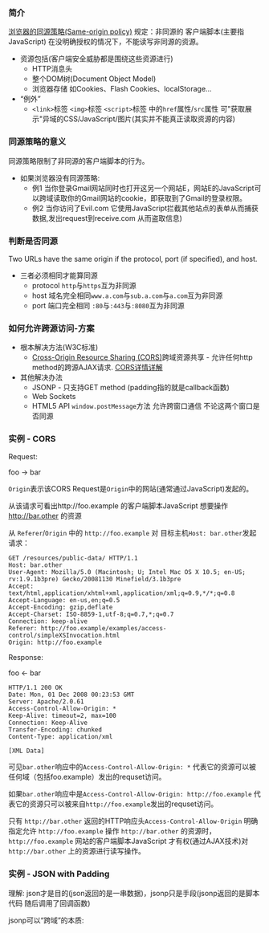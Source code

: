 ### 简介

[浏览器的同源策略](https://developer.mozilla.org/zh-CN/docs/Web/Security/Same-origin_policy)[(Same-origin policy)](https://developer.mozilla.org/en-US/docs/Web/Security/Same-origin_policy)
规定：非同源的 客户端脚本(主要指JavaScript) 在没明确授权的情况下，不能读写非同源的资源。

* 资源包括(客户端安全威胁都是围绕这些资源进行)
  * HTTP消息头
  * 整个DOM树(Document Object Model)
  * 浏览器存储 如Cookies、Flash Cookies、localStorage...
* “例外”
  * `<link>`标签 `<img>`标签 `<script>`标签 中的`href`属性/`src`属性 可"获取展示"异域的CSS/JavaScript/图片(其实并不能真正读取资源的内容)
  
### 同源策略的意义

同源策略限制了非同源的客户端脚本的行为。

* 如果浏览器没有同源策略:
  * 例1 当你登录Gmail网站同时也打开这另一个网站E，网站E的JavaScript可以跨域读取你的Gmail网站的cookie，即获取到了Gmail的登录权限。
  * 例2 当你访问了Evil.com 它使用JavaScript拦截其他站点的表单从而捕获数据,发出request到receive.com 从而盗取信息)

### 判断是否同源

Two URLs have the same origin if the protocol, port (if specified), and host.

* 三者必须相同才能算同源
  * protocol `http`与`https`互为非同源
  * host 域名完全相同`www.a.com`与`sub.a.com`与`a.com`互为非同源
  * port 端口完全相同 `:80`与`:443`与`:8080`互为非同源


### 如何允许跨源访问-方案

* 根本解决方法(W3C标准)
  * [Cross-Origin Resource Sharing (CORS)](https://developer.mozilla.org/zh-CN/docs/Web/HTTP/Access_control_CORS)跨域资源共享 - 允许任何http method的跨源AJAX请求. [CORS详情详解](http://www.ruanyifeng.com/blog/2016/04/cors.html)
* 其他解决办法
  * JSONP - 只支持GET method (padding指的就是callback函数)
  * Web Sockets
  * HTML5 API `window.postMessage`方法 允许跨窗口通信 不论这两个窗口是否同源

### 实例 - CORS

Request:

foo -> bar

`Origin`表示该CORS Request是`Origin`中的网站(通常通过JavaScript)发起的。

从该请求可看出http://foo.example 的客户端脚本JavaScript 想要操作 http://bar.other 的资源

从 `Referer`/`Origin` 中的 `http://foo.example` 对 目标主机`Host: bar.other`发起请求：
```
GET /resources/public-data/ HTTP/1.1
Host: bar.other
User-Agent: Mozilla/5.0 (Macintosh; U; Intel Mac OS X 10.5; en-US; rv:1.9.1b3pre) Gecko/20081130 Minefield/3.1b3pre
Accept: text/html,application/xhtml+xml,application/xml;q=0.9,*/*;q=0.8
Accept-Language: en-us,en;q=0.5
Accept-Encoding: gzip,deflate
Accept-Charset: ISO-8859-1,utf-8;q=0.7,*;q=0.7
Connection: keep-alive
Referer: http://foo.example/examples/access-control/simpleXSInvocation.html
Origin: http://foo.example
```


Response:

foo <- bar

```
HTTP/1.1 200 OK
Date: Mon, 01 Dec 2008 00:23:53 GMT
Server: Apache/2.0.61 
Access-Control-Allow-Origin: *
Keep-Alive: timeout=2, max=100
Connection: Keep-Alive
Transfer-Encoding: chunked
Content-Type: application/xml

[XML Data]
```

可见`bar.other`响应中的`Access-Control-Allow-Origin: *` 代表它的资源可以被任何域（包括foo.example）发出的requset访问。

如果`bar.other`响应中是`Access-Control-Allow-Origin: http://foo.example` 代表它的资源只可以被来自`http://foo.example`发出的requset访问。

只有 `http://bar.other` 返回的HTTP响应头`Access-Control-Allow-Origin` 明确指定允许 `http://foo.example` 操作 `http://bar.other` 的资源时，`http://foo.example` 网站的客户端脚本JavaScript 才有权(通过AJAX技术)对 `http://bar.other` 上的资源进行读写操作。

### 实例 - JSON with Padding
 
理解:
json才是目的(json返回的是一串数据)，jsonp只是手段(jsonp返回的是脚本代码 随后调用了回调函数)

jsonp可以“跨域”的本质: <script> 标签可以请求不同域名下的资源.
 
首先给body动态添加一个 <script>标签 内容如下:

```
var script = document.createElement('script');
script.setAttribute("type","text/javascript");
script.src = 'http://example.com/ip?callback=foo';//告诉外部服务器 请返回指定格式的JS脚本  即foo({"ip": "8.8.8.8"}); 这是JSONP的根本原理要求的
document.body.appendChild(script);

//foo 为一个本地方法 也是回调函数
function foo(data) {
console.log('Your public IP address is: ' + data.ip);
};
```

上面的script会向 `http://example.com/` 服务器发送请求，其中url有个callback参数，参数值为三个字母组成的字符串foo
非同域服务器后端可获取到字符串foo（foo其实是方法名 foo此时叫做回调方法，因为非同域服务器收到请求后，将响应数据`resp`返回给JavaScript, JavaScript将`resp`作为实参 放入foo方法的参数位置)  即服务器后端返回给前端JavaScript的字符串如下:

（此时得到了  `http://example.com/ip?callback=foo` 返回的字符串 "包裹"成的如下结构的字符串）

```
foo({
   "ip": "8.8.8.8"
});
```

之后前端通过JavaScript执行回调方法(foo方法) 就拿到了来自“非同域”的json数据`{"ip": "8.8.8.8"}`


### 实例 - jQuery的JSON with Padding

```
$.ajax({
    url:"http://www.B.com/open.php?callback=?",
    dataType:"jsonp",
    success:function(data){
        console.log(data);
        //ToDo..
    }
});    
```
